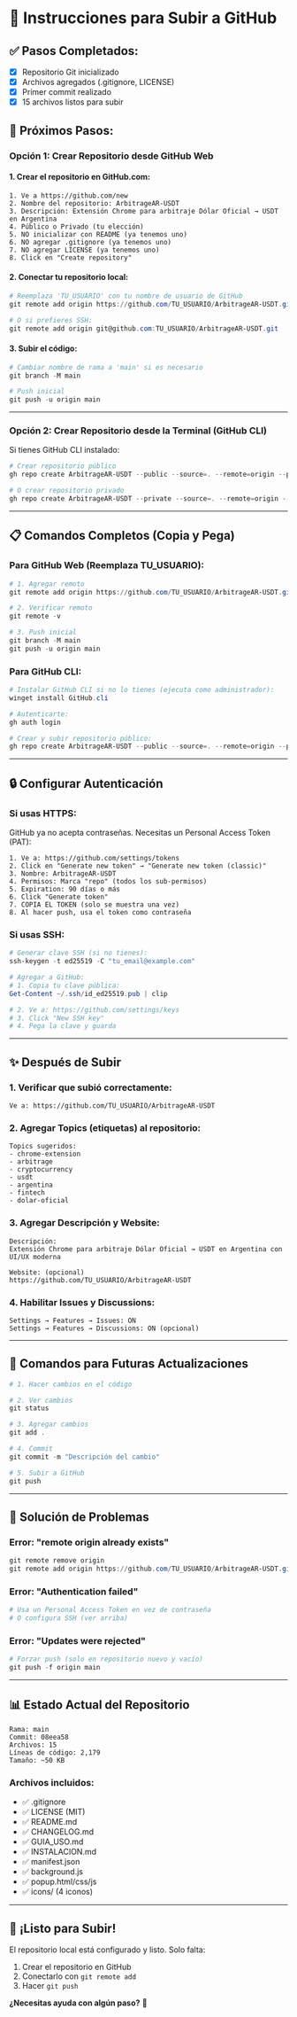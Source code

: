 # 📝 Instrucciones para Subir a GitHub

## ✅ Pasos Completados:
- [x] Repositorio Git inicializado
- [x] Archivos agregados (.gitignore, LICENSE)
- [x] Primer commit realizado
- [x] 15 archivos listos para subir

## 🚀 Próximos Pasos:

### Opción 1: Crear Repositorio desde GitHub Web

#### 1. Crear el repositorio en GitHub.com:
```
1. Ve a https://github.com/new
2. Nombre del repositorio: ArbitrageAR-USDT
3. Descripción: Extensión Chrome para arbitraje Dólar Oficial → USDT en Argentina
4. Público o Privado (tu elección)
5. NO inicializar con README (ya tenemos uno)
6. NO agregar .gitignore (ya tenemos uno)
7. NO agregar LICENSE (ya tenemos uno)
8. Click en "Create repository"
```

#### 2. Conectar tu repositorio local:
```powershell
# Reemplaza 'TU_USUARIO' con tu nombre de usuario de GitHub
git remote add origin https://github.com/TU_USUARIO/ArbitrageAR-USDT.git

# O si prefieres SSH:
git remote add origin git@github.com:TU_USUARIO/ArbitrageAR-USDT.git
```

#### 3. Subir el código:
```powershell
# Cambiar nombre de rama a 'main' si es necesario
git branch -M main

# Push inicial
git push -u origin main
```

---

### Opción 2: Crear Repositorio desde la Terminal (GitHub CLI)

Si tienes GitHub CLI instalado:

```powershell
# Crear repositorio público
gh repo create ArbitrageAR-USDT --public --source=. --remote=origin --push

# O crear repositorio privado
gh repo create ArbitrageAR-USDT --private --source=. --remote=origin --push
```

---

## 📋 Comandos Completos (Copia y Pega)

### Para GitHub Web (Reemplaza TU_USUARIO):

```powershell
# 1. Agregar remoto
git remote add origin https://github.com/TU_USUARIO/ArbitrageAR-USDT.git

# 2. Verificar remoto
git remote -v

# 3. Push inicial
git branch -M main
git push -u origin main
```

### Para GitHub CLI:

```powershell
# Instalar GitHub CLI si no lo tienes (ejecuta como administrador):
winget install GitHub.cli

# Autenticarte:
gh auth login

# Crear y subir repositorio público:
gh repo create ArbitrageAR-USDT --public --source=. --remote=origin --push
```

---

## 🔒 Configurar Autenticación

### Si usas HTTPS:
GitHub ya no acepta contraseñas. Necesitas un Personal Access Token (PAT):

```
1. Ve a: https://github.com/settings/tokens
2. Click en "Generate new token" → "Generate new token (classic)"
3. Nombre: ArbitrageAR-USDT
4. Permisos: Marca "repo" (todos los sub-permisos)
5. Expiration: 90 días o más
6. Click "Generate token"
7. COPIA EL TOKEN (solo se muestra una vez)
8. Al hacer push, usa el token como contraseña
```

### Si usas SSH:
```powershell
# Generar clave SSH (si no tienes):
ssh-keygen -t ed25519 -C "tu_email@example.com"

# Agregar a GitHub:
# 1. Copia tu clave pública:
Get-Content ~/.ssh/id_ed25519.pub | clip

# 2. Ve a: https://github.com/settings/keys
# 3. Click "New SSH key"
# 4. Pega la clave y guarda
```

---

## ✨ Después de Subir

### 1. Verificar que subió correctamente:
```
Ve a: https://github.com/TU_USUARIO/ArbitrageAR-USDT
```

### 2. Agregar Topics (etiquetas) al repositorio:
```
Topics sugeridos:
- chrome-extension
- arbitrage
- cryptocurrency
- usdt
- argentina
- fintech
- dolar-oficial
```

### 3. Agregar Descripción y Website:
```
Descripción: 
Extensión Chrome para arbitraje Dólar Oficial → USDT en Argentina con UI/UX moderna

Website: (opcional)
https://github.com/TU_USUARIO/ArbitrageAR-USDT
```

### 4. Habilitar Issues y Discussions:
```
Settings → Features → Issues: ON
Settings → Features → Discussions: ON (opcional)
```

---

## 🎯 Comandos para Futuras Actualizaciones

```powershell
# 1. Hacer cambios en el código

# 2. Ver cambios
git status

# 3. Agregar cambios
git add .

# 4. Commit
git commit -m "Descripción del cambio"

# 5. Subir a GitHub
git push
```

---

## 🐛 Solución de Problemas

### Error: "remote origin already exists"
```powershell
git remote remove origin
git remote add origin https://github.com/TU_USUARIO/ArbitrageAR-USDT.git
```

### Error: "Authentication failed"
```powershell
# Usa un Personal Access Token en vez de contraseña
# O configura SSH (ver arriba)
```

### Error: "Updates were rejected"
```powershell
# Forzar push (solo en repositorio nuevo y vacío)
git push -f origin main
```

---

## 📊 Estado Actual del Repositorio

```
Rama: main
Commit: 08eea58
Archivos: 15
Líneas de código: 2,179
Tamaño: ~50 KB
```

### Archivos incluidos:
- ✅ .gitignore
- ✅ LICENSE (MIT)
- ✅ README.md
- ✅ CHANGELOG.md
- ✅ GUIA_USO.md
- ✅ INSTALACION.md
- ✅ manifest.json
- ✅ background.js
- ✅ popup.html/css/js
- ✅ icons/ (4 iconos)

---

## 🎉 ¡Listo para Subir!

El repositorio local está configurado y listo. Solo falta:
1. Crear el repositorio en GitHub
2. Conectarlo con `git remote add`
3. Hacer `git push`

**¿Necesitas ayuda con algún paso?** 🚀

